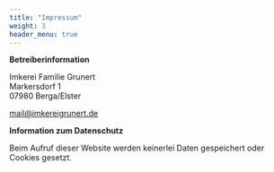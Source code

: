 ```yaml
---
title: "Impressum"
weight: 3
header_menu: true
---
```


**Betreiberinformation**

Imkerei Familie Grunert  
Markersdorf 1  
07980 Berga/Elster  
     
[mail@imkereigrunert.de](mailto:mail@imkereigrunert.de)  
  
  
**Information zum Datenschutz**

Beim Aufruf dieser Website werden keinerlei Daten gespeichert oder Cookies gesetzt.